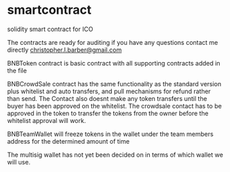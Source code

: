 # smartcontract
solidity smart contract for ICO

The contracts are ready for auditing if you have any questions contact me directly
christopher.l.barber@gmail.com

BNBToken contract is basic contract with all supporting contracts added in the file

BNBCrowdSale contract has the same functionality as the standard version plus whitelist and auto transfers, and pull mechanisms for refund rather than send. The Contact also doesnt make any token transfers until the buyer has been approved on the whitelist. The crowdsale contact has to be approved in the token to transfer the tokens from the owner before the whitelist approval will work.

BNBTeamWallet will freeze tokens in the wallet under the team members address for the determined amount of time

The multisig wallet has not yet been decided on in terms of which wallet we will use.



